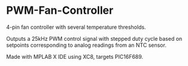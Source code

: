 # PWM-Fan-Controller
4-pin fan controller with several temperature thresholds.

Outputs a 25kHz PWM control signal with stepped duty cycle based on setpoints corresponding to analog readings from an NTC sensor.

Made with MPLAB X IDE using XC8, targets PIC16F689.

